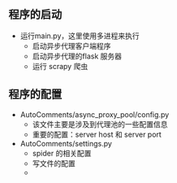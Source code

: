 ## 程序的启动
- 运行main.py，这里使用多进程来执行
    - 启动异步代理客户端程序
    - 启动异步代理的flask 服务器
    - 运行 scrapy 爬虫


## 程序的配置
- AutoComments/async_proxy_pool/config.py
    - 该文件主要是涉及到代理池的一些配置信息
    - 重要的配置：server host 和 server port
- AutoComments/settings.py
    - spider 的相关配置
    - 写文件的配置
    -

